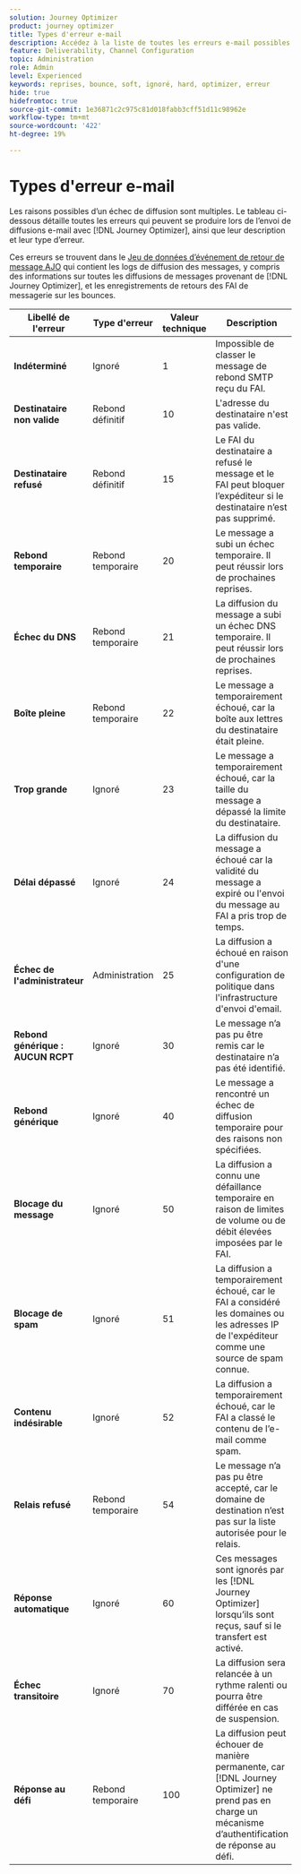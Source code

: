 ```yaml
---
solution: Journey Optimizer
product: journey optimizer
title: Types d'erreur e-mail
description: Accédez à la liste de toutes les erreurs e-mail possibles lors de l’envoi de diffusions avec Journey Optimizer.
feature: Deliverability, Channel Configuration
topic: Administration
role: Admin
level: Experienced
keywords: reprises, bounce, soft, ignoré, hard, optimizer, erreur
hide: true
hidefromtoc: true
source-git-commit: 1e36871c2c975c81d018fabb3cff51d11c98962e
workflow-type: tm+mt
source-wordcount: '422'
ht-degree: 19%

---
```



# Types d&#39;erreur e-mail

Les raisons possibles d’un échec de diffusion sont multiples. Le tableau ci-dessous détaille toutes les erreurs qui peuvent se produire lors de l’envoi de diffusions e-mail avec [!DNL Journey Optimizer], ainsi que leur description et leur type d’erreur.

Ces erreurs se trouvent dans le [Jeu de données d’événement de retour de message AJO](../data/datasets-query-examples.md#message-feedback-event-dataset) qui contient les logs de diffusion des messages, y compris des informations sur toutes les diffusions de messages provenant de [!DNL Journey Optimizer], et les enregistrements de retours des FAI de messagerie sur les bounces.

| Libellé de l&#39;erreur | Type d&#39;erreur | Valeur technique | Description |
| --- | --- | --- | --- |
| **Indéterminé** | Ignoré | 1 | Impossible de classer le message de rebond SMTP reçu du FAI. |
| **Destinataire non valide** | Rebond définitif | 10 | L&#39;adresse du destinataire n&#39;est pas valide. |
| **Destinataire refusé** | Rebond définitif | 15 | Le FAI du destinataire a refusé le message et le FAI peut bloquer l’expéditeur si le destinataire n’est pas supprimé. |
| **Rebond temporaire** | Rebond temporaire | 20 | Le message a subi un échec temporaire. Il peut réussir lors de prochaines reprises. |
| **Échec du DNS** | Rebond temporaire | 21 | La diffusion du message a subi un échec DNS temporaire. Il peut réussir lors de prochaines reprises. |
| **Boîte pleine** | Rebond temporaire | 22 | Le message a temporairement échoué, car la boîte aux lettres du destinataire était pleine. |
| **Trop grande** | Ignoré | 23 | Le message a temporairement échoué, car la taille du message a dépassé la limite du destinataire. |
| **Délai dépassé** | Ignoré | 24 | La diffusion du message a échoué car la validité du message a expiré ou l&#39;envoi du message au FAI a pris trop de temps. |
| **Échec de l&#39;administrateur** | Administration | 25 | La diffusion a échoué en raison d&#39;une configuration de politique dans l&#39;infrastructure d&#39;envoi d&#39;email. |
| **Rebond générique : AUCUN RCPT** | Ignoré | 30 | Le message n’a pas pu être remis car le destinataire n’a pas été identifié. |
| **Rebond générique** | Ignoré | 40 | Le message a rencontré un échec de diffusion temporaire pour des raisons non spécifiées. |
| **Blocage du message** | Ignoré | 50 | La diffusion a connu une défaillance temporaire en raison de limites de volume ou de débit élevées imposées par le FAI. |
| **Blocage de spam** | Ignoré | 51 | La diffusion a temporairement échoué, car le FAI a considéré les domaines ou les adresses IP de l&#39;expéditeur comme une source de spam connue. |
| **Contenu indésirable** | Ignoré | 52 | La diffusion a temporairement échoué, car le FAI a classé le contenu de l’e-mail comme spam. |
| **Relais refusé** | Rebond temporaire | 54 | Le message n’a pas pu être accepté, car le domaine de destination n’est pas sur la liste autorisée pour le relais. |
| **Réponse automatique** | Ignoré | 60 | Ces messages sont ignorés par les [!DNL Journey Optimizer] lorsqu’ils sont reçus, sauf si le transfert est activé. |
| **Échec transitoire** | Ignoré | 70 | La diffusion sera relancée à un rythme ralenti ou pourra être différée en cas de suspension. |
| **Réponse au défi** | Rebond temporaire | 100 | La diffusion peut échouer de manière permanente, car [!DNL Journey Optimizer] ne prend pas en charge un mécanisme d’authentification de réponse au défi. |
